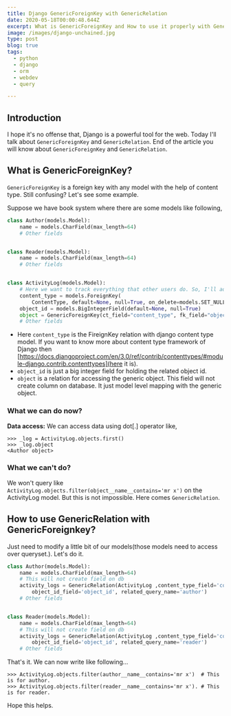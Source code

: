 ```yaml
---
title: Django GenericForeignKey with GenericRelation
date: 2020-05-18T00:00:48.644Z
excerpt: What is GenericForeignKey and How to use it properly with GenericRelation
image: /images/django-unchained.jpg
type: post
blog: true
tags:
  - python
  - django
  - orm
  - webdev
  - query

---
```

## Introduction
I hope it's no offense that, Django is a powerful tool for the web. Today I'll talk about `GenericForeignKey` and `GenericRelation`. End of the article you will know about `GenericForeignKey` and `GenericRelation`.

## What is GenericForeignKey?
`GenericForeignKey` is a foreign key with any model with the help of content type. Still confusing? Let's see some example.

Suppose we have book system where there are some models like following,

```python
class Author(models.Model):
    name = models.CharField(max_length=64)
    # Other fields


class Reader(models.Model):
    name = models.CharField(max_length=64)
    # Other fields


class ActivityLog(models.Model):
    # Here we want to track everything that other users do. So, I'll add GenericForeignKey
    content_type = models.ForeignKey(
        ContentType, default=None, null=True, on_delete=models.SET_NULL, related_name='activity_logs')
    object_id = models.BigIntegerField(default=None, null=True)
    object = GenericForeignKey(ct_field="content_type", fk_field="object_id")
    # Other fields
```

* Here `content_type` is the FireignKey relation with django content type model. If you want to know more about content type framework of Django then [https://docs.djangoproject.com/en/3.0/ref/contrib/contenttypes/#module-django.contrib.contenttypes](here it is).
* `object_id` is just a big integer field for holding the related object id.
* `object` is a relation for accessing the generic object. This field will not create column on database. It just model level mapping with the generic object.

### What we can do now?
**Data access:** We can access data using dot[.] operator like, 
```
>>> _log = ActivityLog.objects.first()
>>> _log.object
<Author object>
```

### What we can't do?
We won't query like `ActivityLog.objects.filter(object__name__contains='mr x')` on the ActivityLog model. But this is not impossible. Here comes `GenericRelation`.

## How to use GenericRelation with GenericForeignkey?
Just need to modify a little bit of our models(those models need to access over queryset.). Let's do it.
```python
class Author(models.Model):
    name = models.CharField(max_length=64)
    # This will not create field on db
    activity_logs = GenericRelation(ActivityLog ,content_type_field='content_type',
        object_id_field='object_id', related_query_name='author')
    # Other fields


class Reader(models.Model):
    name = models.CharField(max_length=64)
    # This will not create field on db
    activity_logs = GenericRelation(ActivityLog ,content_type_field='content_type',
        object_id_field='object_id', related_query_name='reader')
    # Other fields

```

That's it. We can now write like following...

```
>>> ActivityLog.objects.filter(author__name__contains='mr x')  # This is for author.
>>> ActivityLog.objects.filter(reader__name__contains='mr x'). # This is for reader.
```

Hope this helps.